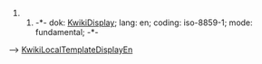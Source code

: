 1.  1.  -\*- dok: [KwikiDisplay](KwikiDisplay "wikilink"); lang: en;
        coding: iso-8859-1; mode: fundamental; -\*-

\--\>
[KwikiLocalTemplateDisplayEn](KwikiLocalTemplateDisplayEn "wikilink")
